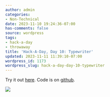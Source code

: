 ```yaml
---
author: admin
categories:
- Non-Technical
date: 2023-11-10 19:24:36-07:00
has-comments: false
source: wordpress
tags:
- hack-a-day
- throwaway
title: 'Hack-A-Day, Day 10: Typewriter'
updated: 2023-11-11 11:39:10-07:00
wordpress_id: 1173
wordpress_slug: hack-a-day-day-10-typewriter
---
```

Try it out [here](https://za3k.github.io/ha3k-10-typewriter/). Code is on [github](https://github.com/za3k/ha3k-10-typewriter).

[![](../wp-content/uploads/2023/11/screenshot-1024x459.png)](https://za3k.github.io/ha3k-10-typewriter/)
